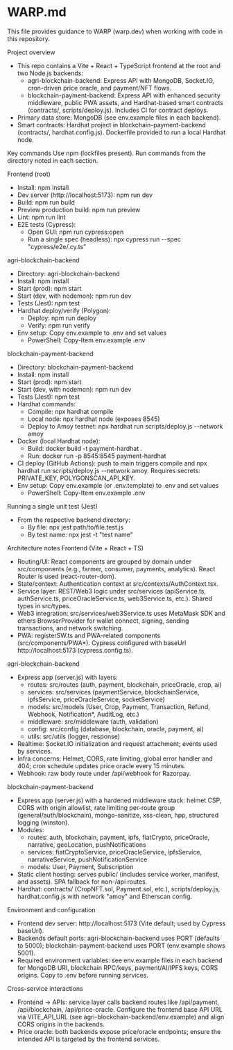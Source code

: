 # WARP.md

This file provides guidance to WARP (warp.dev) when working with code in this repository.

Project overview
- This repo contains a Vite + React + TypeScript frontend at the root and two Node.js backends:
  - agri-blockchain-backend: Express API with MongoDB, Socket.IO, cron-driven price oracle, and payment/NFT flows.
  - blockchain-payment-backend: Express API with enhanced security middleware, public PWA assets, and Hardhat-based smart contracts (contracts/, scripts/deploy.js). Includes CI for contract deploys.
- Primary data store: MongoDB (see env.example files in each backend).
- Smart contracts: Hardhat project in blockchain-payment-backend (contracts/, hardhat.config.js). Dockerfile provided to run a local Hardhat node.

Key commands
Use npm (lockfiles present). Run commands from the directory noted in each section.

Frontend (root)
- Install: npm install
- Dev server (http://localhost:5173): npm run dev
- Build: npm run build
- Preview production build: npm run preview
- Lint: npm run lint
- E2E tests (Cypress):
  - Open GUI: npm run cypress:open
  - Run a single spec (headless): npx cypress run --spec "cypress/e2e/<spec>.cy.ts"

agri-blockchain-backend
- Directory: agri-blockchain-backend
- Install: npm install
- Start (prod): npm start
- Start (dev, with nodemon): npm run dev
- Tests (Jest): npm test
- Hardhat deploy/verify (Polygon):
  - Deploy: npm run deploy
  - Verify: npm run verify
- Env setup: Copy env.example to .env and set values
  - PowerShell: Copy-Item env.example .env

blockchain-payment-backend
- Directory: blockchain-payment-backend
- Install: npm install
- Start (prod): npm start
- Start (dev, with nodemon): npm run dev
- Tests (Jest): npm test
- Hardhat commands:
  - Compile: npx hardhat compile
  - Local node: npx hardhat node (exposes 8545)
  - Deploy to Amoy testnet: npx hardhat run scripts/deploy.js --network amoy
- Docker (local Hardhat node):
  - Build: docker build -t payment-hardhat .
  - Run: docker run -p 8545:8545 payment-hardhat
- CI deploy (GitHub Actions): push to main triggers compile and npx hardhat run scripts/deploy.js --network amoy. Requires secrets: PRIVATE_KEY, POLYGONSCAN_API_KEY.
- Env setup: Copy env.example (or .env.template) to .env and set values
  - PowerShell: Copy-Item env.example .env

Running a single unit test (Jest)
- From the respective backend directory:
  - By file: npx jest path/to/file.test.js
  - By test name: npx jest -t "test name"

Architecture notes
Frontend (Vite + React + TS)
- Routing/UI: React components are grouped by domain under src/components (e.g., farmer, consumer, payments, analytics). React Router is used (react-router-dom).
- State/context: Authentication context at src/contexts/AuthContext.tsx.
- Service layer: REST/Web3 logic under src/services (apiService.ts, authService.ts, priceOracleService.ts, web3Service.ts, etc.). Shared types in src/types.
- Web3 integration: src/services/web3Service.ts uses MetaMask SDK and ethers BrowserProvider for wallet connect, signing, sending transactions, and network switching.
- PWA: registerSW.ts and PWA-related components (src/components/PWA*). Cypress configured with baseUrl http://localhost:5173 (cypress.config.ts).

agri-blockchain-backend
- Express app (server.js) with layers:
  - routes: src/routes (auth, payment, blockchain, priceOracle, crop, ai)
  - services: src/services (paymentService, blockchainService, ipfsService, priceOracleService, socketService)
  - models: src/models (User, Crop, Payment, Transaction, Refund, Webhook, Notification*, AuditLog, etc.)
  - middleware: src/middleware (auth, validation)
  - config: src/config (database, blockchain, oracle, payment, ai)
  - utils: src/utils (logger, response)
- Realtime: Socket.IO initialization and request attachment; events used by services.
- Infra concerns: Helmet, CORS, rate limiting, global error handler and 404; cron schedule updates price oracle every 15 minutes.
- Webhook: raw body route under /api/webhook for Razorpay.

blockchain-payment-backend
- Express app (server.js) with a hardened middleware stack: helmet CSP, CORS with origin allowlist, rate limiting per-route group (general/auth/blockchain), mongo-sanitize, xss-clean, hpp, structured logging (winston).
- Modules:
  - routes: auth, blockchain, payment, ipfs, fiatCrypto, priceOracle, narrative, geoLocation, pushNotifications
  - services: fiatCryptoService, priceOracleService, ipfsService, narrativeService, pushNotificationService
  - models: User, Payment, Subscription
- Static client hosting: serves public/ (includes service worker, manifest, and assets). SPA fallback for non-/api routes.
- Hardhat: contracts/ (CropNFT.sol, Payment.sol, etc.), scripts/deploy.js, hardhat.config.js with network "amoy" and Etherscan config.

Environment and configuration
- Frontend dev server: http://localhost:5173 (Vite default; used by Cypress baseUrl).
- Backends default ports: agri-blockchain-backend uses PORT (defaults to 5000); blockchain-payment-backend uses PORT (env.example shows 5001).
- Required environment variables: see env.example files in each backend for MongoDB URI, blockchain RPC/keys, payment/AI/IPFS keys, CORS origins. Copy to .env before running services.

Cross-service interactions
- Frontend -> APIs: service layer calls backend routes like /api/payment, /api/blockchain, /api/price-oracle. Configure the frontend base API URL via VITE_API_URL (see agri-blockchain-backend/env.example) and align CORS origins in the backends.
- Price oracle: both backends expose price/oracle endpoints; ensure the intended API is targeted by the frontend services.
